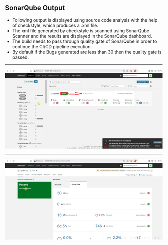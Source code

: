 ## SonarQube Output

- Following output is displayed using source code analysis with the help of checkstyle, which produces a .xml file. 
- The xml file generated by checkstyle is scanned using SonarQube Scanner and the results are displayed in the SonarQube dashboard.
- The build needs to pass through quality gate of SonarQube in order to continue the CI/CD pipeline execution.
- By default if the Bugs generated are less than 30 then the quality gate is passed.

---
![SonarQube-Output-1](https://github.com/Kizhakkekkara-Vishnu-Vijayan/Jenkins-CI-CD-Pipeline/blob/master/Jenkins-SS-ALL/SonarQube-Output-1.png)

---
![SonarQube-Output-1](https://github.com/Kizhakkekkara-Vishnu-Vijayan/Jenkins-CI-CD-Pipeline/blob/master/Jenkins-SS-ALL/SonarQube-Output-2.png) 

